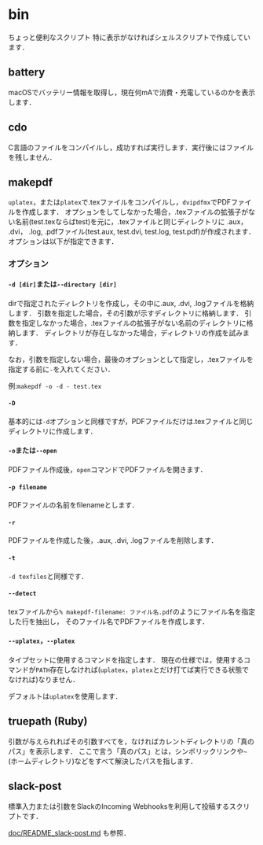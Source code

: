 # bin
ちょっと便利なスクリプト
特に表示がなければシェルスクリプトで作成しています．

## battery
macOSでバッテリー情報を取得し，現在何mAで消費・充電しているのかを表示します．

## cdo
C言語のファイルをコンパイルし，成功すれば実行します．実行後にはファイルを残しません．

## makepdf
`uplatex`，または`platex`で.texファイルをコンパイルし，`dvipdfmx`でPDFファイルを作成します．
オプションをしてしなかった場合，.texファイルの拡張子がない名前(test.texならばtest)を元に，.texファイルと同じディレクトリに
.aux， .dvi， .log, .pdfファイル(test.aux, test.dvi, test.log, test.pdf)が作成されます．
オプションは以下が指定できます．

### オプション
#### `-d [dir]`または`--directory [dir]`
dirで指定されたディレクトリを作成し，その中に.aux, .dvi, .logファイルを格納します．
引数を指定した場合，その引数が示すディレクトリに格納します．
引数を指定しなかった場合，.texファイルの拡張子がない名前のディレクトリに格納します．
ディレクトリが存在しなかった場合，ディレクトリの作成を試みます．

なお，引数を指定しない場合，最後のオプションとして指定し，.texファイルを指定する前に`-`を入れてください．

例:`` makepdf -o -d - test.tex ``

#### `-D`
基本的には`-d`オプションと同様ですが，PDFファイルだけは.texファイルと同じディレクトリに作成します．

#### `-o`または`--open`
PDFファイル作成後，`open`コマンドでPDFファイルを開きます．

#### `-p filename`
PDFファイルの名前をfilenameとします．

#### `-r`
PDFファイルを作成した後，.aux, .dvi, .logファイルを削除します．

#### `-t`
`-d texfiles`と同様です．

#### `--detect`
texファイルから`% makepdf-filename: ファイル名.pdf`のようにファイル名を指定した行を抽出し，
そのファイル名でPDFファイルを作成します．

#### `--uplatex`，`--platex`
タイプセットに使用するコマンドを指定します．
現在の仕様では，使用するコマンドが`PATH`存在しなければ(`uplatex`，`platex`とだけ打てば実行できる状態でなければ)なりません．

デフォルトは`uplatex`を使用します．

## truepath (Ruby)
引数が与えられればその引数すべてを，なければカレントディレクトリの「真のパス」を表示します．
ここで言う「真のパス」とは，シンボリックリンクや`~`(ホームディレクトリ)などをすべて解決したパスを指します．

## slack-post
標準入力または引数をSlackのIncoming Webhooksを利用して投稿するスクリプトです．

[doc/README_slack-post.md](doc/README_slack-post.md) も参照．
